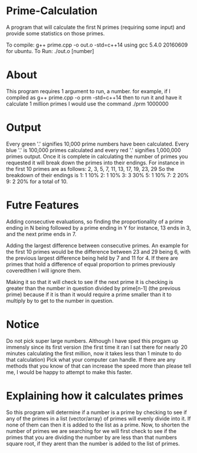 # Prime-Calculation
A program that will calculate the first N primes (requiring some input) and provide some statistics on those primes.

To compile: g++ prime.cpp -o out.o -std=c++14
using gcc 5.4.0 20160609 for ubuntu.
To Run: ./out.o [number]

# About
This program requires 1 argument to run, a number. for example, if I compiled as
g++ prime.cpp -o prm -std=c++14
then to run it and have it calculate 1 million primes I would use the command
./prm 1000000

# Output
Every green '.' signifies 10,000 prime numbers have been calculated. Every blue '.' is 100,000 primes calculated
and every red '.' signifies 1,000,000 primes output. Once it is complete in calculating the number of primes you
requested it will break down the primes into their endings. For instance in the first 10 primes are as follows: 
2, 3, 5, 7, 11, 13, 17, 19, 23, 29
So the breakdown of their endings is
1: 1 10%
2: 1 10%
3: 3 30%
5: 1 10%
7: 2 20%
9: 2 20%
for a total of 10. 


# Futre Features
Adding consecutive evaluations, so finding the proportionality of a prime ending in N being followed by a prime ending in Y
for instance, 13 ends in 3, and the next prime ends in 7. 

Adding the largest difference between consecutive primes. An example for the first 10 primes would be the difference between 23 and 29 being 6, with the previous largest difference being held by 7 and 11 for 4. If there are primes that hold a difference of equal proportion to primes previously coveredthen I will ignore them. 

Making it so that it will check to see if the next prime it is checking is greater than the number in question divided by prime[n-1] (the previous prime) because if it is than it would require a prime smaller than it to multiply by to get to the number in question. 

# Notice
Do not pick super large numbers. Although I have sped this progam up immensly since its first version (the first time it ran I sat there for nearly 20 minutes calculating the first million, now it takes less than 1 minute to do that calculation) Pick what your computer can handle. If there are any methods that you know of that can increase the speed more than please tell me, I would be happy to attempt to make this faster.

# Explaining how it calculates primes

So this program will determine if a number is a prime by checking to see if any of the primes in a list (vector/array) of primes will evenly divide into it. If none of them can then it is added to the list as a prime. Now, to shorten the number of primes we are searching for we will first check to see if the primes that you are dividing the number by are less than that numbers square root, if they arent than the number is added to the list of primes.
